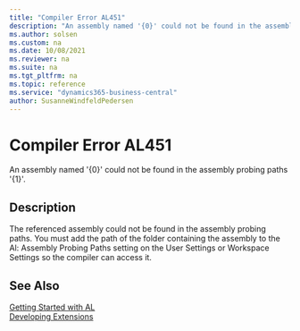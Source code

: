 ```yaml
---
title: "Compiler Error AL451"
description: "An assembly named '{0}' could not be found in the assembly probing paths '{1}'."
ms.author: solsen
ms.custom: na
ms.date: 10/08/2021
ms.reviewer: na
ms.suite: na
ms.tgt_pltfrm: na
ms.topic: reference
ms.service: "dynamics365-business-central"
author: SusanneWindfeldPedersen
---
```

[//]: # (START>DO_NOT_EDIT)
[//]: # (IMPORTANT:Do not edit any of the content between here and the END>DO_NOT_EDIT.)
[//]: # (Any modifications should be made in the .xml files in the ModernDev repo.)
# Compiler Error AL451
An assembly named '{0}' could not be found in the assembly probing paths '{1}'.


## Description
The referenced assembly could not be found in the assembly probing paths. You must add the path of the folder containing the assembly to the Al: Assembly Probing Paths setting on the User Settings or Workspace Settings so the compiler can access it.

[//]: # (IMPORTANT: END>DO_NOT_EDIT)
## See Also  
[Getting Started with AL](../devenv-get-started.md)  
[Developing Extensions](../devenv-dev-overview.md)  